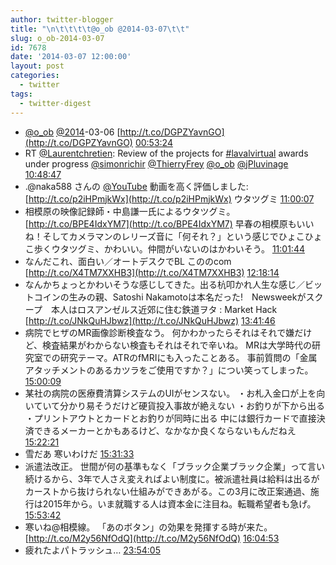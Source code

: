 ```yaml
---
author: twitter-blogger
title: "\n\t\t\t\t@o_ob @2014-03-07\t\t"
slug: o_ob-2014-03-07
id: 7678
date: '2014-03-07 12:00:00'
layout: post
categories:
  - twitter
tags:
  - twitter-digest
---
```


*   [@o_ob](https://twitter.com/o_ob) [@2014](https://twitter.com/2014)-03-06 [http://t.co/DGPZYavnGO](http://t.co/DGPZYavnGO) [00:53:24](https://twitter.com/o_ob/statuses/441602456967839744)
*   RT [@Laurentchretien](https://twitter.com/Laurentchretien): Review of the projects for [#lavalvirtual](https://twitter.com/search?q=%23lavalvirtual&src=hash) awards under progress [@simonrichir](https://twitter.com/simonrichir) [@ThierryFrey](https://twitter.com/ThierryFrey) [@o_ob](https://twitter.com/o_ob) [@jPluvinage](https://twitter.com/jPluvinage) [10:48:47](https://twitter.com/o_ob/statuses/441752289221423104)
*   .@naka588 さんの [@YouTube](https://twitter.com/YouTube) 動画を高く評価しました: [http://t.co/p2iHPmjkWx](http://t.co/p2iHPmjkWx) ウタツグミ [11:00:07](https://twitter.com/o_ob/statuses/441755141843062784)
*   相模原の映像記録師・中島謙一氏によるウタツグミ。 [http://t.co/BPE4IdxYM7](http://t.co/BPE4IdxYM7) 早春の相模原もいいね！そしてカメラマンのレリーズ音に「何それ？」という感じでひょこひょこ歩くウタツグミ、かわいい。仲間がいないのはかわいそう。 [11:01:44](https://twitter.com/o_ob/statuses/441755549130964992)
*   なんだこれ、面白い／オートデスクでBL こののcom [http://t.co/X4TM7XXHB3](http://t.co/X4TM7XXHB3) [12:18:14](https://twitter.com/o_ob/statuses/441774798637527040)
*   なんかちょっとかわいそうな感じしてきた。出る杭叩かれ人生な感じ／ビットコインの生みの親、Satoshi Nakamotoは本名だった!　Newsweekがスクープ　本人はロスアンゼルス近郊に住む鉄道ヲタ : Market Hack [http://t.co/JNkQuHJbwz](http://t.co/JNkQuHJbwz) [13:41:46](https://twitter.com/o_ob/statuses/441795822103961600)
*   病院でヒザのMR画像診断検査なう。 何かわかったらそれはそれで嫌だけど、検査結果がわからない検査もそれはそれで辛いね。 MRは大学時代の研究室での研究テーマ。ATRのfMRIにも入ったことある。 事前質問の「金属アタッチメントのあるカツラをご使用ですか？」につい笑ってしまった。 [15:00:09](https://twitter.com/o_ob/statuses/441815544849649664)
*   某社の病院の医療費清算システムのUIがセンスない。 ・お札入金口が上を向いていて分かり易そうだけど硬貨投入事故が絶えない ・お釣りが下から出る ・プリントアウトとカードとお釣りが同時に出る 中には銀行カードで直接決済できるメーカーとかもあるけど、なかなか良くならないもんだねえ [15:22:21](https://twitter.com/o_ob/statuses/441821133193478144)
*   雪だあ 寒いわけだ [15:31:33](https://twitter.com/o_ob/statuses/441823449062080512)
*   派遣法改正。 世間が何の基準もなく「ブラック企業ブラック企業」って言い続けるから、3年で人さえ変えればよい制度に。被派遣社員は給料は出るがカーストから抜けられない仕組みができあがる。この3月に改正案通過、施行は2015年から。いま就職する人は資本金に注目ね。転職希望者も急げ。 [15:53:42](https://twitter.com/o_ob/statuses/441829023698518016)
*   寒いね@相模線。 「あのボタン」の効果を発揮する時が来た。 [http://t.co/M2y56NfOdQ](http://t.co/M2y56NfOdQ) [16:04:53](https://twitter.com/o_ob/statuses/441831838147825664)
*   疲れたよパトラッシュ… [23:54:05](https://twitter.com/o_ob/statuses/441949916173062144)